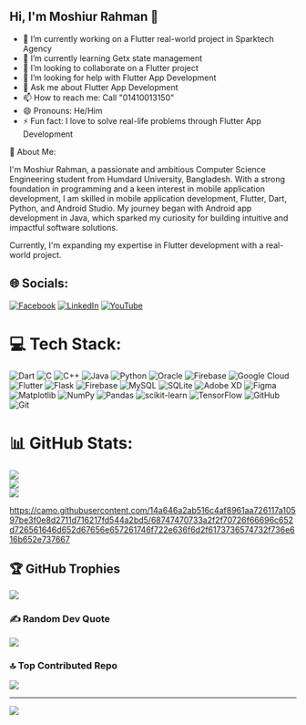 ## Hi, I'm Moshiur Rahman 👋
- 🔭 I’m currently working on a Flutter real-world project in Sparktech Agency
- 🌱 I’m currently learning Getx state management
- 👯 I’m looking to collaborate on a Flutter project
- 🤔 I’m looking for help with Flutter App Development
- 💬 Ask me about Flutter App Development
- 📫 How to reach me: Call "01410013150"
- 😄 Pronouns: He/Him
- ⚡ Fun fact: I love to solve real-life problems through Flutter App Development


🤖 About Me:

I'm Moshiur Rahman, a passionate and ambitious Computer Science Engineering student from Humdard University, Bangladesh. With a strong foundation in programming and a keen interest in mobile application development, I am skilled in mobile application development, Flutter, Dart, Python, and Android Studio. My journey began with Android app development in Java, which sparked my curiosity for building intuitive and impactful software solutions. 

Currently, I'm expanding my expertise in Flutter development with a real-world project.


## 🌐 Socials:
[![Facebook](https://img.shields.io/badge/Facebook-%231877F2.svg?logo=Facebook&logoColor=white)](https://facebook.com/moshiur.rahman.252841) [![LinkedIn](https://img.shields.io/badge/LinkedIn-%230077B5.svg?logo=linkedin&logoColor=white)](https://linkedin.com/in/codemahdi) [![YouTube](https://img.shields.io/badge/YouTube-%23FF0000.svg?logo=YouTube&logoColor=white)](https://youtube.com/@codeMAHDI) 

# 💻 Tech Stack:
![Dart](https://img.shields.io/badge/dart-%230175C2.svg?style=for-the-badge&logo=dart&logoColor=white) ![C](https://img.shields.io/badge/c-%2300599C.svg?style=for-the-badge&logo=c&logoColor=white) ![C++](https://img.shields.io/badge/c++-%2300599C.svg?style=for-the-badge&logo=c%2B%2B&logoColor=white) ![Java](https://img.shields.io/badge/java-%23ED8B00.svg?style=for-the-badge&logo=openjdk&logoColor=white) ![Python](https://img.shields.io/badge/python-3670A0?style=for-the-badge&logo=python&logoColor=ffdd54) ![Oracle](https://img.shields.io/badge/Oracle-F80000?style=for-the-badge&logo=oracle&logoColor=white) ![Firebase](https://img.shields.io/badge/firebase-%23039BE5.svg?style=for-the-badge&logo=firebase) ![Google Cloud](https://img.shields.io/badge/GoogleCloud-%234285F4.svg?style=for-the-badge&logo=google-cloud&logoColor=white) ![Flutter](https://img.shields.io/badge/Flutter-%2302569B.svg?style=for-the-badge&logo=Flutter&logoColor=white) ![Flask](https://img.shields.io/badge/flask-%23000.svg?style=for-the-badge&logo=flask&logoColor=white) ![Firebase](https://img.shields.io/badge/firebase-a08021?style=for-the-badge&logo=firebase&logoColor=ffcd34) ![MySQL](https://img.shields.io/badge/mysql-4479A1.svg?style=for-the-badge&logo=mysql&logoColor=white) ![SQLite](https://img.shields.io/badge/sqlite-%2307405e.svg?style=for-the-badge&logo=sqlite&logoColor=white) ![Adobe XD](https://img.shields.io/badge/Adobe%20XD-470137?style=for-the-badge&logo=Adobe%20XD&logoColor=#FF61F6) ![Figma](https://img.shields.io/badge/figma-%23F24E1E.svg?style=for-the-badge&logo=figma&logoColor=white) ![Matplotlib](https://img.shields.io/badge/Matplotlib-%23ffffff.svg?style=for-the-badge&logo=Matplotlib&logoColor=black) ![NumPy](https://img.shields.io/badge/numpy-%23013243.svg?style=for-the-badge&logo=numpy&logoColor=white) ![Pandas](https://img.shields.io/badge/pandas-%23150458.svg?style=for-the-badge&logo=pandas&logoColor=white) ![scikit-learn](https://img.shields.io/badge/scikit--learn-%23F7931E.svg?style=for-the-badge&logo=scikit-learn&logoColor=white) ![TensorFlow](https://img.shields.io/badge/TensorFlow-%23FF6F00.svg?style=for-the-badge&logo=TensorFlow&logoColor=white) ![GitHub](https://img.shields.io/badge/github-%23121011.svg?style=for-the-badge&logo=github&logoColor=white) ![Git](https://img.shields.io/badge/git-%23F05033.svg?style=for-the-badge&logo=git&logoColor=white)
# 📊 GitHub Stats:
![](https://github-readme-stats.vercel.app/api?username=codeMAHDI&theme=dark&hide_border=false&include_all_commits=true&count_private=false)<br/>
![](https://nirzak-streak-stats.vercel.app/?user=codeMAHDI&theme=dark&hide_border=false)<br/>
![](https://github-readme-stats.vercel.app/api/top-langs/?username=codeMAHDI&theme=dark&hide_border=false&include_all_commits=true&count_private=false&layout=compact)

https://camo.githubusercontent.com/14a646a2ab516c4af8961aa726117a10597be3f0e8d2711d716217fd544a2bd5/68747470733a2f2f70726f66696c652d726561646d652d67656e657261746f722e636f6d2f6173736574732f736e616b652e737667

## 🏆 GitHub Trophies
![](https://github-profile-trophy.vercel.app/?username=codeMAHDI&theme=gruvbox&no-frame=false&no-bg=false&margin-w=4)

### ✍️ Random Dev Quote
![](https://quotes-github-readme.vercel.app/api?type=horizontal&theme=radical)

### 🔝 Top Contributed Repo
![](https://github-contributor-stats.vercel.app/api?username=codeMAHDI&limit=5&theme=vision-friendly-dark&combine_all_yearly_contributions=true)

---
[![](https://visitcount.itsvg.in/api?id=codeMAHDI&icon=0&color=0)](https://visitcount.itsvg.in)

<!-- Proudly created with GPRM ( https://gprm.itsvg.in ) -->
